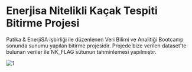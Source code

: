 # Enerjisa Nitelikli Kaçak Tespiti Bitirme Projesi
Patika & EnerjiSA işbirliği ile düzenlenen Veri Bilimi ve Analitiği Bootcamp sonunda sunumu yapılan bitirme projesidir.
Projede bize verilen dataset'te bulunan veriler ile NK_FLAG sütunun tahminlemesi yapılmıştır.


![1](https://user-images.githubusercontent.com/80980582/168675619-50d916f9-83c2-43d2-b2dd-2a2ec7f62e9f.jpg)

